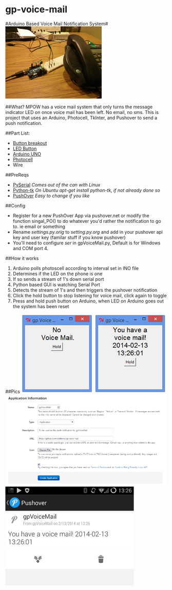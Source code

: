 gp-voice-mail
=============

#Arduino Based Voice Mail Notification System#
![gp-voice-mail prototype](images/prototype_mark1.jpg "Mark 1")

##What?
MPOW has a voice mail system that only turns the message indicator LED on once voice mail has been left. No email, no sms.  This is project that uses an Arduino, Photocell, TkInter, and Pushover to send a push notification.

##Part List:
- [Button breakout](https://www.sparkfun.com/products/10467)
- [LED Button](https://www.sparkfun.com/products/10442)
- [Arduino UNO](https://www.sparkfun.com/products/11224)
- [Photocell](https://www.sparkfun.com/products/9088)
- Wire
	
	
##PreReqs
- [PySerial](https://pypi.python.org/pypi/pyserial) *Comes out of the can with Linux*
- [Python-tk](http://tkinter.unpythonic.net/wiki/How_to_install_Tkinter) *On Ubuntu apt-get install python-tk, if not already done so*
- [PushOver](https://pushover.net/) *Easy to change if you like*
	
##Config
- Register for a new PushOver App via pushover.net or modify the function singal_PO() to do whatever you'd rather the notification to go to. ie email or something
- Rename *settings.py.orig* to *setting.py.org* and add in your pushover api key and user key (familar stuff if you know pushover)
- You'll need to configure *ser* in gpVoiceMail.py, Default is for Windows and COM port 4.

##How it works
1. Arduino polls photoscell according to interval set in INO file
2. Determines if the LED on the phone is one
3. If so sends a stream of 1's down serial port
4. Python based GUI is watching Serial Port
5. Detects the stream of 1's and then triggers the pushover notification
6. Click the hold button to stop listening for voice mail, click again to toggle
7. Press and hold push button on Arduino, when LED on Arduino goes out the system has been reset


##Pics
![gpVoicemail no message](images/gp_VoiceMail_no_message.PNG)
![gpVoicemail message](images/gp_VoiceMail_message.PNG)
![gpVoicemail pushOver New App](images/pushover_new_app.PNG)
![gpVoicemail push notification](images/pushover_screenshot.png)

